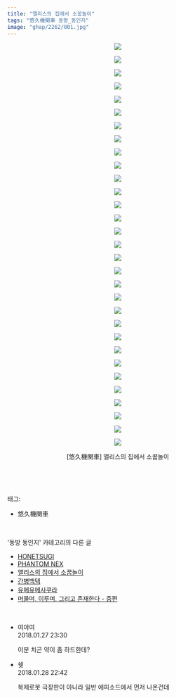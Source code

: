 ```yaml
---
title: "앨리스의 집에서 소꿉놀이"
tags: "悠久機関車 동방_동인지"
image: "ghap/2262/001.jpg"
---
```

<div class="article">
<p style="text-align: center; clear: none; float: none;"><img src="{{ site.nasurl }}/ghap/2262/001.jpg"/></p>
<p style="text-align: center; clear: none; float: none;"><img src="{{ site.nasurl }}/ghap/2262/002.jpg"/></p>
<p style="text-align: center; clear: none; float: none;"><img src="{{ site.nasurl }}/ghap/2262/003.jpg"/></p>
<p style="text-align: center; clear: none; float: none;"><img src="{{ site.nasurl }}/ghap/2262/004.jpg"/></p>
<p style="text-align: center; clear: none; float: none;"><img src="{{ site.nasurl }}/ghap/2262/005.jpg"/></p>
<p style="text-align: center; clear: none; float: none;"><img src="{{ site.nasurl }}/ghap/2262/006.jpg"/></p>
<p style="text-align: center; clear: none; float: none;"><img src="{{ site.nasurl }}/ghap/2262/007.jpg"/></p>
<p style="text-align: center; clear: none; float: none;"><img src="{{ site.nasurl }}/ghap/2262/008.jpg"/></p>
<p style="text-align: center; clear: none; float: none;"><img src="{{ site.nasurl }}/ghap/2262/009.jpg"/></p>
<p style="text-align: center; clear: none; float: none;"><img src="{{ site.nasurl }}/ghap/2262/010.jpg"/></p>
<p style="text-align: center; clear: none; float: none;"><img src="{{ site.nasurl }}/ghap/2262/011.jpg"/></p>
<p style="text-align: center; clear: none; float: none;"><img src="{{ site.nasurl }}/ghap/2262/012.jpg"/></p>
<p style="text-align: center; clear: none; float: none;"><img src="{{ site.nasurl }}/ghap/2262/013.jpg"/></p>
<p style="text-align: center; clear: none; float: none;"><img src="{{ site.nasurl }}/ghap/2262/014.jpg"/></p>
<p style="text-align: center; clear: none; float: none;"><img src="{{ site.nasurl }}/ghap/2262/015.jpg"/></p>
<p style="text-align: center; clear: none; float: none;"><img src="{{ site.nasurl }}/ghap/2262/016.jpg"/></p>
<p style="text-align: center; clear: none; float: none;"><img src="{{ site.nasurl }}/ghap/2262/017.jpg"/></p>
<p style="text-align: center; clear: none; float: none;"><img src="{{ site.nasurl }}/ghap/2262/018.jpg"/></p>
<p style="text-align: center; clear: none; float: none;"><img src="{{ site.nasurl }}/ghap/2262/019.jpg"/></p>
<p style="text-align: center; clear: none; float: none;"><img src="{{ site.nasurl }}/ghap/2262/020.jpg"/></p>
<p style="text-align: center; clear: none; float: none;"><img src="{{ site.nasurl }}/ghap/2262/021.jpg"/></p>
<p style="text-align: center; clear: none; float: none;"><img src="{{ site.nasurl }}/ghap/2262/022.jpg"/></p>
<p style="text-align: center; clear: none; float: none;"><img src="{{ site.nasurl }}/ghap/2262/023.jpg"/></p>
<p style="text-align: center; clear: none; float: none;"><img src="{{ site.nasurl }}/ghap/2262/024.jpg"/></p>
<p style="text-align: center; clear: none; float: none;"><img src="{{ site.nasurl }}/ghap/2262/025.jpg"/></p>
<p style="text-align: center; clear: none; float: none;"><img src="{{ site.nasurl }}/ghap/2262/026.jpg"/></p>
<p style="text-align: center; clear: none; float: none;"><img src="{{ site.nasurl }}/ghap/2262/027.jpg"/></p>
<p style="text-align: center; clear: none; float: none;"><img src="{{ site.nasurl }}/ghap/2262/028.jpg"/></p>
<p style="text-align: center; clear: none; float: none;"><img src="{{ site.nasurl }}/ghap/2262/029.jpg"/></p>
<p style="text-align: center; clear: none; float: none;"><img src="{{ site.nasurl }}/ghap/2262/030.jpg"/></p>
<p style="text-align: center; clear: none; float: none;"><img src="{{ site.nasurl }}/ghap/2262/031.jpg"/></p>
<p style="text-align: center; clear: none; float: none;">[悠久機関車] 앨리스의 집에서 소꿉놀이</p>
<p><br/></p>
</div><br/>
<div class="tagTrail">
<p>태그: </p>
<ul>
<li>悠久機関車</li>
</ul>
</div><br/>
<div class="another">
<p>'동방 동인지' 카테고리의 다른 글</p>
<ul>
<li><a href="/2016-09-21-ghap_2264">HONETSUGI</a></li>
<li><a href="/2016-09-21-ghap_2263">PHANTOM NEX</a></li>
<li><a href="/2016-09-21-ghap_2262">앨리스의 집에서 소꿉놀이</a></li>
<li><a href="/2016-09-21-ghap_2261">간병백택</a></li>
<li><a href="/2016-09-21-ghap_2259">유메유메사쿠라</a></li>
<li><a href="/2016-09-21-ghap_2256">머물며, 이루며, 그리고 존재한다 - 중편</a></li>
</ul>
</div><br/>
<div class="cb_module cb_fluid">
<div class="cb_wrt cb_profile">
<div class="comment">
<ul>
<li class="cb_thumb_off" id="comment15185040">
<div class="cb_comment_area">
<div class="cb_info_area">
<div class="cb_section">
<span class="cb_nick_name">여야여</span>
</div>
<div class="cb_section">
<span class="cb_date">2018.01.27 23:30 </span>
</div>
</div>
<div class="cb_dsc_comment">
<p class="cb_dsc">
											이분 치곤 약이 좀 하드한데?
										</p>
</div>
</div></li>
<li class="cb_thumb_off" id="comment15185833">
<div class="cb_comment_area">
<div class="cb_info_area">
<div class="cb_section">
<span class="cb_nick_name">쉣</span>
</div>
<div class="cb_section">
<span class="cb_date">2018.01.28 22:42 </span>
</div>
</div>
<div class="cb_dsc_comment">
<p class="cb_dsc">
											복제로봇 극장판이 아니라 일반 에피소드에서 먼저 나온건데
										</p>
</div>
</div></li>
</ul>
</div>
</div><!-- commentList close -->
</div><br/>
